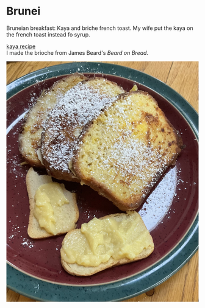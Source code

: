 # Brunei

Bruneian breakfast: Kaya and briche french toast. My wife put the kaya on the french toast instead fo syrup.

[kaya recipe](https://rhubarbfool.co.uk/2012/09/28/brunei-breakfast-and-best-brioche-recipe/)<br>
I made the brioche from James Beard's _Beard on Bread_.

![french toast](images/brunei.jpeg)